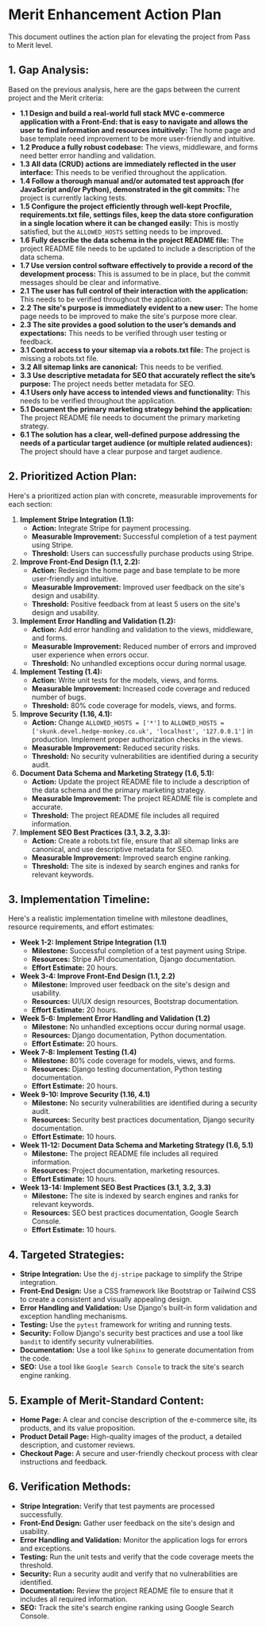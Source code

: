 # Merit Enhancement Action Plan

This document outlines the action plan for elevating the project from Pass to Merit level.

## 1. Gap Analysis:

Based on the previous analysis, here are the gaps between the current project and the Merit criteria:

*   **1.1 Design and build a real-world full stack MVC e-commerce application with a Front-End: that is easy to navigate and allows the user to find information and resources intuitively:** The home page and base template need improvement to be more user-friendly and intuitive.
*   **1.2 Produce a fully robust codebase:** The views, middleware, and forms need better error handling and validation.
*   **1.3 All data (CRUD) actions are immediately reflected in the user interface:** This needs to be verified throughout the application.
*   **1.4 Follow a thorough manual and/or automated test approach (for JavaScript and/or Python), demonstrated in the git commits:** The project is currently lacking tests.
*   **1.5 Configure the project efficiently through well-kept Procfile, requirements.txt file, settings files, keep the data store configuration in a single location where it can be changed easily:** This is mostly satisfied, but the `ALLOWED_HOSTS` setting needs to be improved.
*   **1.6 Fully describe the data schema in the project README file:** The project README file needs to be updated to include a description of the data schema.
*   **1.7 Use version control software effectively to provide a record of the development process:** This is assumed to be in place, but the commit messages should be clear and informative.
*   **2.1 The user has full control of their interaction with the application:** This needs to be verified throughout the application.
*   **2.2 The site's purpose is immediately evident to a new user:** The home page needs to be improved to make the site's purpose more clear.
*   **2.3 The site provides a good solution to the user’s demands and expectations:** This needs to be verified through user testing or feedback.
*   **3.1 Control access to your sitemap via a robots.txt file:** The project is missing a robots.txt file.
*   **3.2 All sitemap links are canonical:** This needs to be verified.
*   **3.3 Use descriptive metadata for SEO that accurately reflect the site’s purpose:** The project needs better metadata for SEO.
*   **4.1 Users only have access to intended views and functionality:** This needs to be verified throughout the application.
*   **5.1 Document the primary marketing strategy behind the application:** The project README file needs to document the primary marketing strategy.
*   **6.1 The solution has a clear, well-defined purpose addressing the needs of a particular target audience (or multiple related audiences):** The project should have a clear purpose and target audience.

## 2. Prioritized Action Plan:

Here's a prioritized action plan with concrete, measurable improvements for each section:

1.  **Implement Stripe Integration (1.1):**
    *   **Action:** Integrate Stripe for payment processing.
    *   **Measurable Improvement:** Successful completion of a test payment using Stripe.
    *   **Threshold:** Users can successfully purchase products using Stripe.
2.  **Improve Front-End Design (1.1, 2.2):**
    *   **Action:** Redesign the home page and base template to be more user-friendly and intuitive.
    *   **Measurable Improvement:** Improved user feedback on the site's design and usability.
    *   **Threshold:** Positive feedback from at least 5 users on the site's design and usability.
3.  **Implement Error Handling and Validation (1.2):**
    *   **Action:** Add error handling and validation to the views, middleware, and forms.
    *   **Measurable Improvement:** Reduced number of errors and improved user experience when errors occur.
    *   **Threshold:** No unhandled exceptions occur during normal usage.
4.  **Implement Testing (1.4):**
    *   **Action:** Write unit tests for the models, views, and forms.
    *   **Measurable Improvement:** Increased code coverage and reduced number of bugs.
    *   **Threshold:** 80% code coverage for models, views, and forms.
5.  **Improve Security (1.16, 4.1):**
    *   **Action:** Change `ALLOWED_HOSTS = ['*']` to `ALLOWED_HOSTS = ['skunk.devel.hedge-monkey.co.uk', 'localhost', '127.0.0.1']` in production. Implement proper authorization checks in the views.
    *   **Measurable Improvement:** Reduced security risks.
    *   **Threshold:** No security vulnerabilities are identified during a security audit.
6.  **Document Data Schema and Marketing Strategy (1.6, 5.1):**
    *   **Action:** Update the project README file to include a description of the data schema and the primary marketing strategy.
    *   **Measurable Improvement:** The project README file is complete and accurate.
    *   **Threshold:** The project README file includes all required information.
7.  **Implement SEO Best Practices (3.1, 3.2, 3.3):**
    *   **Action:** Create a robots.txt file, ensure that all sitemap links are canonical, and use descriptive metadata for SEO.
    *   **Measurable Improvement:** Improved search engine ranking.
    *   **Threshold:** The site is indexed by search engines and ranks for relevant keywords.

## 3. Implementation Timeline:

Here's a realistic implementation timeline with milestone deadlines, resource requirements, and effort estimates:

*   **Week 1-2: Implement Stripe Integration (1.1)**
    *   **Milestone:** Successful completion of a test payment using Stripe.
    *   **Resources:** Stripe API documentation, Django documentation.
    *   **Effort Estimate:** 20 hours.
*   **Week 3-4: Improve Front-End Design (1.1, 2.2)**
    *   **Milestone:** Improved user feedback on the site's design and usability.
    *   **Resources:** UI/UX design resources, Bootstrap documentation.
    *   **Effort Estimate:** 20 hours.
*   **Week 5-6: Implement Error Handling and Validation (1.2)**
    *   **Milestone:** No unhandled exceptions occur during normal usage.
    *   **Resources:** Django documentation, Python documentation.
    *   **Effort Estimate:** 20 hours.
*   **Week 7-8: Implement Testing (1.4)**
    *   **Milestone:** 80% code coverage for models, views, and forms.
    *   **Resources:** Django testing documentation, Python testing documentation.
    *   **Effort Estimate:** 20 hours.
*   **Week 9-10: Improve Security (1.16, 4.1)**
    *   **Milestone:** No security vulnerabilities are identified during a security audit.
    *   **Resources:** Security best practices documentation, Django security documentation.
    *   **Effort Estimate:** 10 hours.
*   **Week 11-12: Document Data Schema and Marketing Strategy (1.6, 5.1)**
    *   **Milestone:** The project README file includes all required information.
    *   **Resources:** Project documentation, marketing resources.
    *   **Effort Estimate:** 10 hours.
*   **Week 13-14: Implement SEO Best Practices (3.1, 3.2, 3.3)**
    *   **Milestone:** The site is indexed by search engines and ranks for relevant keywords.
    *   **Resources:** SEO best practices documentation, Google Search Console.
    *   **Effort Estimate:** 10 hours.

## 4. Targeted Strategies:

*   **Stripe Integration:** Use the `dj-stripe` package to simplify the Stripe integration.
*   **Front-End Design:** Use a CSS framework like Bootstrap or Tailwind CSS to create a consistent and visually appealing design.
*   **Error Handling and Validation:** Use Django's built-in form validation and exception handling mechanisms.
*   **Testing:** Use the `pytest` framework for writing and running tests.
*   **Security:** Follow Django's security best practices and use a tool like `bandit` to identify security vulnerabilities.
*   **Documentation:** Use a tool like `Sphinx` to generate documentation from the code.
*   **SEO:** Use a tool like `Google Search Console` to track the site's search engine ranking.

## 5. Example of Merit-Standard Content:

*   **Home Page:** A clear and concise description of the e-commerce site, its products, and its value proposition.
*   **Product Detail Page:** High-quality images of the product, a detailed description, and customer reviews.
*   **Checkout Page:** A secure and user-friendly checkout process with clear instructions and feedback.

## 6. Verification Methods:

*   **Stripe Integration:** Verify that test payments are processed successfully.
*   **Front-End Design:** Gather user feedback on the site's design and usability.
*   **Error Handling and Validation:** Monitor the application logs for errors and exceptions.
*   **Testing:** Run the unit tests and verify that the code coverage meets the threshold.
*   **Security:** Run a security audit and verify that no vulnerabilities are identified.
*   **Documentation:** Review the project README file to ensure that it includes all required information.
*   **SEO:** Track the site's search engine ranking using Google Search Console.